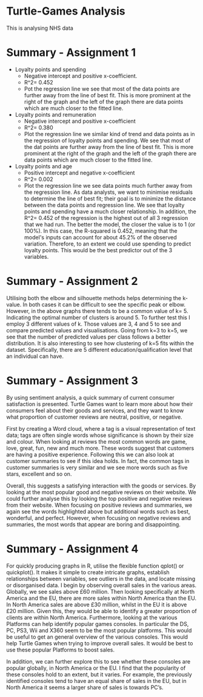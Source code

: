 # Turtle-Games Analysis 
This is analysing NHS data 


# Summary - Assignment 1
* Loyalty points and spending 
  * Negative intercept and positive x-coefficient. 
  * R^2= 0.452
  * Pot the regression line we see that most of the data points are further away from the line of best fit. This is more prominent at the right of the graph and the left of the graph there are data points which are much closer to the fitted line. 
* Loyalty points and remuneration
	* Negative intercept and positive x-coefficient 
	* R^2= 0.380
	* Plot the regression line we similar kind of trend and data points as in the regression of loyalty points and spending. We see that most of the dat points are further away from the line of best fit. This is more prominent at the right of the graph and the left of the graph there are data points which are much closer to the fitted line. 
* Loyalty points and age
	* Positive intercept and negative x-coefficient 
	* R^2= 0.002
	* Plot the regression line we see data points much further away from the regression line. 
As data analysts, we want to minimise residuals to determine the line of best fit; their goal is to minimize the distance between the data points and regression line. We see that loyalty points and spending have a much closer relationship. In addition, the R^2= 0.452 of the regression is the highest out of all 3 regression that we had run. The better the model, the closer the value is to 1 (or 100%). In this case, the R-squared is 0.452, meaning that the model's inputs can account for about 45.2% of the observed variation. Therefore, to an extent we could use spending to predict loyalty points. This would be the best predictor out of the 3 variables. 

# Summary - Assignment 2
Utilising both the elbow and silhouette methods helps determining the k-value. In both cases it can be difficult to see the specific peak or elbow. However, in the above graphs there tends to be a common value of k= 5. Indicating the optimal number of clusters is around 5. To further test this I employ 3 different values of k. Those values are 3, 4 and 5 to see and compare predicted values and visualisations. Going from k=3 to k=5, we see that the number of predicted values per class follows a better distribution. It is also interesting to see how clustering of k=5 fits within the dataset. Specifically, there are 5 different education/qualification level that an individual can have.


# Summary - Assignment 3
By using sentiment analysis, a quick summary of current consumer satisfaction is presented. Turtle Games want to learn more about how their consumers feel about their goods and services, and they want to know what proportion of customer reviews are neutral, positive, or negative. 

First by creating a Word cloud, where a tag is a visual representation of text data; tags are often single words whose significance is shown by their size and colour. When looking at reviews the most common words are game, love, great, fun, new and much more. These words suggest that customers are having a positive experience. Following this we can also look at customer summaries to see if this idea holds. In fact, the common tags in customer summaries is very similar and we see more words such as five stars, excellent and so on.

Overall, this suggests a satisfying interaction with the goods or services. By looking at the most popular good and negative reviews on their website. We could further analyse this by looking the top positive and negative reviews from their website. When focusing on positive reviews and summaries, we again see the words highlighted above but additional words such as best, wonderful, and perfect. However, when focusing on negative reviews and summaries, the most words that appear are boring and disappointing.

# Summary - Assignment 4 
For quickly producing graphs in R, utilise the flexible function qplot() or quickplot(). It makes it simple to create intricate graphs, establish relationships between variables, see outliers in the data, and locate missing or disorganised data. I begin by observing overall sales in the various areas. Globally, we see sales above £60 million. Then looking specifically at North America and the EU, there are more sales within North America than the EU. In North America sales are above £30 million, whilst in the EU it is above £20 million. Given this, they would be able to identify a greater proportion of clients are within North America. Furthermore, looking at the various Platforms can help identify popular games consoles. In particular the DS, PC, PS3, Wii and X360 seem to be the most popular platforms. This would be useful to get an general overview of the various consoles. This would help Turtle Games when trying to improve overall sales. It would be best to use these popular Platforms to boost sales. 

In addition, we can further explore this to see whether these consoles are popular globally, in North America or the EU. I find that the popularity of these consoles hold to an extent, but it varies. For example, the previously identified consoles tend to have an equal share of sales in the EU, but in North America it seems a larger share of sales is towards PC’s. 
